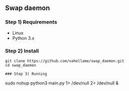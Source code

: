 ## Swap daemon

### Step 1) Requirements

- Linux
- Python 3.x

### Step 2) Install

```
git clone https://github.com/vahellame/swap_daemon.git
cd swap_daemon

### Step 3) Running 

```
sudo nohup python3 main.py 1> /dev/null 2> /dev/null &
```
